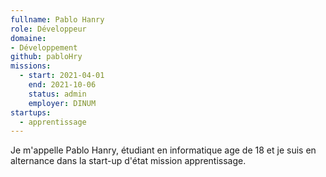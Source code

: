 ```yaml
---
fullname: Pablo Hanry
role: Développeur
domaine:
- Développement
github: pabloHry
missions:
  - start: 2021-04-01
    end: 2021-10-06
    status: admin
    employer: DINUM
startups:
  - apprentissage
---
```


Je m'appelle Pablo Hanry, étudiant en informatique age de 18 et je suis en alternance dans la start-up d'état mission apprentissage.
